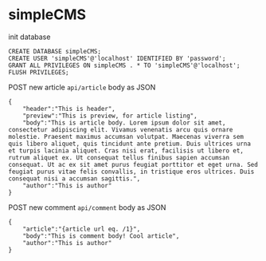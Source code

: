 # simpleCMS

init database
```
CREATE DATABASE simpleCMS;
CREATE USER 'simpleCMS'@'localhost' IDENTIFIED BY 'password';
GRANT ALL PRIVILEGES ON simpleCMS . * TO 'simpleCMS'@'localhost';
FLUSH PRIVILEGES;
```


POST new article
```api/article```
body as JSON

```
{
	"header":"This is header",
	"preview":"This is preview, for article listing",
	"body":"This is article body. Lorem ipsum dolor sit amet, consectetur adipiscing elit. Vivamus venenatis arcu quis ornare molestie. Praesent maximus accumsan volutpat. Maecenas viverra sem quis libero aliquet, quis tincidunt ante pretium. Duis ultrices urna et turpis lacinia aliquet. Cras nisi erat, facilisis ut libero et, rutrum aliquet ex. Ut consequat tellus finibus sapien accumsan consequat. Ut ac ex sit amet purus feugiat porttitor et eget urna. Sed feugiat purus vitae felis convallis, in tristique eros ultrices. Duis consequat nisi a accumsan sagittis.",
	"author":"This is author"
}
```

POST new comment
```api/comment``` 
body as JSON

```
{
	"article":"{article url eq. /1}",
	"body":"This is comment body! Cool article",
	"author":"This is author"
}
```
